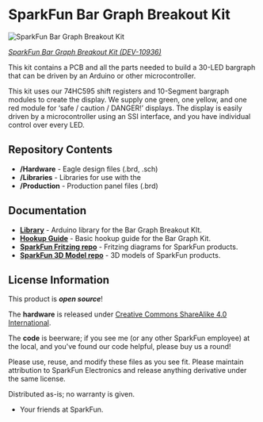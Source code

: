 SparkFun Bar Graph Breakout Kit
========================================

![SparkFun Bar Graph Breakout Kit](https://cdn.sparkfun.com//assets/parts/6/1/0/1/10936-07.jpg)

[*SparkFun Bar Graph Breakout Kit (DEV-10936)*](https://www.sparkfun.com/products/10936)

This kit contains a PCB and all the parts needed to build a 30-LED bargraph that can be driven by an Arduino or other microcontroller.

This kit uses our 74HC595 shift registers and 10-Segment bargraph modules to create the display. We supply one green, one yellow, and one red module for ‘safe / caution / DANGER!’ displays. 
The display is easily driven by a microcontroller using an SSI interface, and you have individual control over every LED.

Repository Contents
-------------------

* **/Hardware** - Eagle design files (.brd, .sch)
* **/Libraries** - Libraries for use with the <PRODUCT NAME>
* **/Production** - Production panel files (.brd)

Documentation
--------------
* **[Library](https://github.com/sparkfun/SparkFun_Bar_Graph_Breakout_Arduino_Library)** - Arduino library for the Bar Graph Breakout KIt.
* **[Hookup Guide](http://cdn.sparkfun.com/datasheets/Kits/Bargraph%20Breakout%20Kit%20111227.pdf)** - Basic hookup guide for the Bar Graph Kit.
* **[SparkFun Fritzing repo](https://github.com/sparkfun/Fritzing_Parts)** - Fritzing diagrams for SparkFun products.
* **[SparkFun 3D Model repo](https://github.com/sparkfun/3D_Models)** - 3D models of SparkFun products. 

License Information
-------------------
This product is _**open source**_! 

The **hardware** is released under [Creative Commons ShareAlike 4.0 International](https://creativecommons.org/licenses/by-sa/4.0/).

The **code** is beerware; if you see me (or any other SparkFun employee) at the local, and you've found our code helpful, please buy us a round!

Please use, reuse, and modify these files as you see fit. Please maintain attribution to SparkFun Electronics and release anything derivative under the same license.

Distributed as-is; no warranty is given.

- Your friends at SparkFun.


